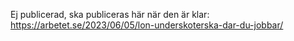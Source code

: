


Ej publicerad, ska publiceras här när den är klar:
https://arbetet.se/2023/06/05/lon-underskoterska-dar-du-jobbar/